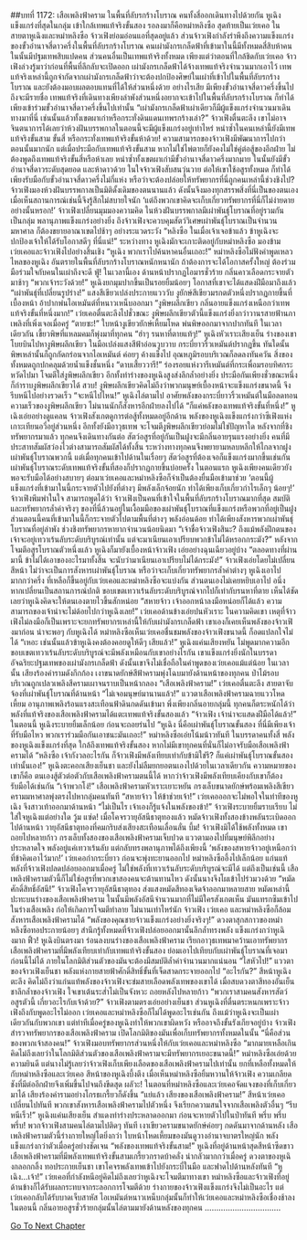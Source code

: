 ##บทที่ 1172: เสือเพลิงฟ้าคราม
ในพื้นที่ลับรกร้างโบราณ คนทั้งสี่ออกเดินทางไปด้วยกัน
หูเฉิงแข็งแกร่งที่สุดในกลุ่ม เข้าใกล้เทพแท้จริงขั้นสอง รอลงมาก็คือหม่าหลิงซือ สุดท้ายเป็นเว่ยเคอ ในสายตาหูเฉิงและหม่าหลิงซือ จ้าวเฟิงย่อมอ่อนแอที่สุดอยู่แล้ว
ส่วนจ้าวเฟิงกำลังรำพึงถึงความแข็งแกร่งของขั้วอำนาจสี่ดาวครึ่งในพื้นที่ลับรกร้างโบราณ คนเผ่ามังกรเกล็ดฟ้าที่เข้ามาในนี้มีทั้งหมดสี่สิบห้าคน ในนั้นมีปฐมเทพสิบแปดคน ส่วนคนอื่นเป็นเทพแท้จริงทั้งหมด
เพียงแต่ว่าตอนที่ใกล้ชิดกับเว่ยเคอ จ้าวเฟิงล่วงรู้มาว่าก่อนที่พื้นที่ลึกลับจะเปิดออก เผ่ามังกรเกล็ดฟ้าได้จ้างเทพแท้จริงจำนวนมากเอาไว้ เทพแท้จริงเหล่านี้ถูกจำกัดจากเผ่ามังกรเกล็ดฟ้าว่าจะต้องปกป้องศิษย์ในเผ่าที่เข้าไปในพื้นที่ลับรกร้างโบราณ และยังต้องมอบผลตอบแทนที่ได้ให้ส่วนหนึ่งด้วย
อย่างไรเสีย มีเพียงขั้วอำนาจสี่ดาวครึ่งขึ้นไปถึงจะมีรายชื่อ เทพแท้จริงที่เดินทางเพียงลำพังส่วนหนึ่งอยากจะเข้าไปในพื้นที่ลับรกร้างโบราณ ก็ทำได้เพียงเข้าร่วมขั้วอำนาจสี่ดาวครึ่งขึ้นไปเท่านั้น
“เผ่ามังกรเกล็ดฟ้าเผ่าเดียวก็มีผู้แข็งแกร่งจำนวนมาเดินทางมาที่นี่ เช่นนั้นแล้วทั้งเขตผาเก่าหรือกระทั่งดินแดนเทพรกร้างเล่า?”
จ้าวเฟิงตื่นตะลึง
เขาไม่อาจจินตนาการได้เลยว่าห้วงฝันบรรพกาลในตอนนี้จะมีผู้แข็งแกร่งอยู่เท่าไหร่ หนำซ้ำในคนเหล่านี้ยังมีเทพแท้จริงขั้นสาม ขั้นสี่ หรือกระทั่งเทพแท้จริงขั้นห้าด้วย!
ความสามารถของจ้าวเฟิงมีพัฒนาการไปกว่าตอนนั้นมากนัก แต่เมื่อประมือกับเทพแท้จริงขั้นสาม หากไม่ใช่ไพ่ตายก็ยังคงไม่ใช่คู่ต่อสู้ของอีกฝ่าย ไม่ต้องพูดถึงเทพแท้จริงขั้นสี่หรือห้าเลย
หนำซ้ำทั้งเขตผาเก่ามีขั้วอำนาจสี่ดาวครึ่งมากมาย ในนั้นยังมีขั้วอำนาจสี่ดาวระดับสุดยอด และห้าดาวด้วย
ในใจจ้าวเฟิงสับสนวุ่นวาย ต่อให้เขาใช้อสูรทั้งหมด ก็ทำได้เพียงรับมือกับขั้วอำนาจสี่ดาวครึ่งไม่กี่แห่ง หรือว่าจะต้องปล่อยให้ทรัพยากรที่นี่ถูกคนเหล่านี้ช่วงชิงไป?
จ้าวเฟิงมองห้วงฝันบรรพกาลเป็นมิติดั้งเดิมของตนนานแล้ว ดังนั้นจึงมองทุกสรรพสิ่งที่นี่เป็นของตนเอง เมื่อเห็นสถานการณ์เช่นนี้จึงรู้สึกไม่สบายใจนัก
‘แต่ถึงพวกเขาคิดจะเก็บเกี่ยวทรัพยากรที่นี่ก็ไม่ง่ายดายอย่างนั้นหรอก!’
จ้าวเฟิงเปลี่ยนมุมมองความคิด
ในห้วงฝันบรรพกาลมีเผ่าพันธุ์โบราณที่อยู่รวมกันเป็นกลุ่ม พลานุภาพแข็งแกร่งอย่างยิ่ง ถึงจ้าวเฟิงจะควบคุมสัตว์วิเศษเผ่าพันธุ์โบราณเป็นจำนวนมหาศาล ก็ต้องขยายอาณาเขตไปช้าๆ อย่างระแวดระวัง
“หลิงซือ ในเมื่อเจ้าเจอข้าแล้ว ข้าหูเฉิงจะปกป้องเจ้าให้ได้รับโอกาสดีๆ ที่นี่แน่!”
ระหว่างทาง หูเฉิงมักจะเกาะติดอยู่กับหม่าหลิงซือ มองข้ามเว่ยเคอและจ้าวเฟิงไปอย่างสิ้นเชิง
“หูเฉิง พวกเราไปค้นหาคนอื่นเถอะ!”
หม่าหลิงซือไม่ฟังคำพูดเหลวไหลของหูเฉิง
อันตรายในพื้นที่ลับรกร้างโบราณหนักหนานัก ถ้าต้องการจะได้โอกาสครั้งใหญ่ ต้องร่วมมือร่วมใจกับคนในเผ่าถึงจะดี
ฟู่!
ในเวลานี้เอง ด้านหน้าปรากฏไอมารชั่วร้าย กลิ่นคาวเลือดกระจายตัวมาช้าๆ
“พวกเจ้าระวังด้วย!”
หูเฉิงยกมุมปากขึ้นเป็นรอยยิ้มน้อยๆ โอกาสที่เขาจะได้แสดงฝีมือมาถึงแล้ว
“เผ่าพันธุ์ที่เปลี่ยนรูปร่าง!”
แสงสีเขียวเปล่งประกายแวววับ งูยักษ์สีเขียวมรกตตัวหนึ่งปรากฏกายขึ้นที่เบื้องหน้า อ้าปากพ่นไอเหมันต์ที่หนาวเหน็บออกมา
“งูพิษผลึกเขียว กลิ่นอายแข็งแกร่งเหนือกว่าเทพแท้จริงขั้นที่หนึ่งมาก!”
เว่ยเคอตื่นตะลึงไปชั่วขณะ งูพิษผลึกเขียวตัวนี้แข็งแกร่งยิ่งกว่าวานรสายฟ้านภาเพลิงที่เพิ่งเจอเมื่อครู่
“ตายซะ!”
ใบหน้างูเขียวยักษ์เหี้ยมโหด พ่นพิษออกมาจากปากทันที ในเวลาเดียวกัน เขี้ยวพิษที่แหลมคมก็พุ่งมาที่ทุกคน
“ฮ่าๆ รนหาที่ตายแท้ๆ!”
หูเฉิงหัวเราะเสียงเย็น ร่างของเขาโบยบินไปหางูพิษผลึกเขียว ในมือเปล่งแสงสีฟ้าอ่อนวูบวาบ กระบี่ยาวริ้วเหมันต์ปรากฏขึ้น
ทันใดนั้น พิษเหล่านั้นก็ถูกกัดกร่อนจากไอเหมันต์ ค่อยๆ ค้างแข็งไป อุณหภูมิรอบบริเวณก็ลดลงทันควัน สิ่งของทั้งหมดถูกปกคลุมด้วยน้ำแข็งชั้นหนึ่ง
“ดาบเสี้ยววารี!”
ร่องรอยแห่งวารีเหมันต์ที่กระเพื่อมรอบทิศกระหวัดไปมา โจมตีใส่งูพิษผลึกเขียว อีกทั้งท่าร่างของหูเฉิงสูงส่งลึกล้ำอย่างยิ่ง ประมือกันเพียงชั่วขณะหนึ่งก็กำราบงูพิษผลึกเขียวได้
สวบ!
งูพิษผลึกเขียวคิดไม่ถึงว่าพวกมนุษย์เบื้องหน้าจะแข็งแกร่งขนาดนี้ จึงรีบหนีไปอย่างรวดเร็ว
“จะหนีไปไหน!”
หูเฉิงไล่ตามไป อาศัยพลังของกระบี่ยาวริ้วเหมันต์ในมือลดทอนความเร็วของงูพิษผลึกเขียว ไม่นานนักก็สังหารอีกฝ่ายลงไปได้
“ก็แค่พลังของเทพแท้จริงขั้นที่หนึ่ง!”
หูเฉิงเอ่ยอย่างดูแคลน
จ้าวเฟิงสังเกตดูการต่อสู้ทั้งหมดอยู่อีกด้าน พลังของหูเฉิงแข็งแกร่งกว่าซีเฟิงแห่งเกาะเทียนอวี่อยู่ส่วนหนึ่ง อีกทั้งยังมีอาวุธเทพ จะโจมตีงูพิษผลึกเขียวย่อมไม่ใช่ปัญหาใด
หลังจากที่ชิงทรัพยากรมาแล้ว ทุกคนจึงเดินทางกันต่อ สัตว์อสูรที่อยู่กันเป็นฝูงจะมีกลิ่นอายรุนแรงอย่างยิ่ง คนที่มีประสาทสัมผัสว่องไวต่างสามารถสัมผัสได้ทั้งสิ้น ระหว่างทางทุกคนจึงพยายามหลบหลีกให้ไกลจากฝูงเผ่าพันธุ์โบราณพวกนี้
แต่เมื่อทุกคนเข้าไปด้านในเรื่อยๆ สัตว์อสูรที่ต้องเจอก็แข็งแกร่งมากขึ้นเช่นกัน เผ่าพันธุ์โบราณระดับเทพแท้จริงขั้นที่สองก็ปรากฏกายขึ้นบ่อยครั้ง
ในตอนแรก หูเฉิงเพียงคนเดียวยังพอจะรับมือได้อย่างสบายๆ ต่อมาเว่ยเคอและหม่าหลิงซือก็จำเป็นต้องยื่นมือเข้ามาช่วย
‘ตอนนี้ผู้แข็งแกร่งที่เข้ามาในนี้กระจายตัวไปยังที่ต่างๆ มีพลังเล็กจ้อยนัก ทำได้เพียงเก็บเกี่ยวกำไรเล็กๆ น้อยๆ!’
จ้าวเฟิงพึมพำในใจ
สามารถพูดได้ว่า จ้าวเฟิงเป็นคนที่เข้าใจในพื้นที่ลับรกร้างโบราณมากที่สุด สมบัติและทรัพยากรล้ำค่าจริงๆ ของที่นี่ล้วนอยู่ในเงื้อมมือของเผ่าพันธุ์โบราณที่แข็งแกร่งหรือพวกที่อยู่เป็นฝูง ส่วนตอนนี้คนที่เข้ามาในนี้ก็กระจายตัวไปตามพื้นที่ต่างๆ พลังอ่อนด้อย ทำได้เพียงสังหารพวกเผ่าพันธุ์โบราณที่อยู่ลำพัง ช่วงชิงทรัพยากรหายากจำนวนน้อยนิดมา
“เจ้าชื่อจ้าวเฟิงสินะ? ถึงแม้พลังฝึกตนของเจ้าจะอยู่เทวาเร้นลับระดับบริบูรณ์เท่านั้น แต่จะมาเนียนเอาเปรียบพวกข้าไม่ได้หรอกกระมัง?”
หลังจากโจมตีอสูรโบราณตัวหนึ่งแล้ว หูเฉิงก็มายังเบื้องหน้าจ้าวเฟิง เอ่ยอย่างฉุนเฉียวอยู่บ้าง
“ตลอดทางที่ผ่านมานี้ ข้าไม่ได้เอาของอะไรมาทั้งสิ้น จะนับว่ามาเนียนเอาเปรียบไม่ได้กระมัง!”
จ้าวเฟิงเอ่ยโดยไม่เปลี่ยนสีหน้า
ไม่ว่าจะเป็นการสังหารเผ่าพันธุ์โบราณ หรือว่าจะเก็บเกี่ยวทรัพยากรล้ำค่าต่างๆ หูเฉิงเอาไปมากกว่าครึ่ง ที่เหลือก็ขึ้นอยู่กับเว่ยเคอและหม่าหลิงซือจะแบ่งกัน ส่วนตนเองไม่เคยหยิบเอาไป
อนึ่ง หากเปลี่ยนเป็นสถานการณ์ปกติ ขอบเขตเทวาเร้นลับระดับบริบูรณ์จากไปก็เท่ากับรนหาที่ตาย เห็นได้ชัดเลยว่าหูเฉิงคิดจะให้ตนเองตายไวขึ้นสักหน่อย
“สหายจ้าว เจ้าออกหน้าลงมือหน่อยก็ได้แล้ว ความสามารถของเจ้าน่าจะไม่ด้อยไปกว่าหูเฉิงเลย!”
เว่ยเคอด้านข้างเอ่ยปนหัวเราะ
ในความคิดเขา เหตุที่จ้าวเฟิงไม่ลงมือก็เป็นเพราะจะยกทรัพยากรเหล่านี้ให้กับเผ่ามังกรเกล็ดฟ้า เขาเองก็เคยเห็นพลังของจ้าวเฟิงมาก่อน น่าจะพอๆ กับหูเฉิงได้
หม่าหลิงซือเห็นเว่ยเคอชื่นชมพลังของจ้าวเฟิงขนาดนี้ ก็อดแปลกใจไม่ได้
“เหอะ เช่นนั้นแล้วข้าหูเฉิงคงต้องคอยดูให้ดีๆ เสียแล้ว!”
หูเฉิงแค่นเสียงหยัน ไม่พูดมากความอีก
ขอบเขตเทวาเร้นลับระดับบริบูรณ์จะมีพลังเหมือนกับเขาอย่างไรกัน เขาแข็งแกร่งยิ่งนักในบรรดาอัจฉริยะปฐมเทพของเผ่ามังกรเกล็ดฟ้า ดังนั้นเขาจึงไม่เชื่อถือในคำพูดของเว่ยเคอแม้แต่น้อย
ในเวลานั้น เสียงร้องคำรามดังกึกก้อง เงาขนาดยักษ์สีฟ้าครามพุ่งโฉบมายังด้านหน้าของทุกคน ป่าไม้รอบบริเวณถูกเปลวเพลิงสีครามเผาจนราบเป็นหน้ากลอง
“เสือเพลิงฟ้าคราม!”
เว่ยเคอตื่นตะลึง สายตาจับจ้องที่เผ่าพันธุ์โบราณที่ด้านหน้า
“ไม่เจอมนุษย์มานานแล้ว!”
แววตาเสือเพลิงฟ้าครามฉายแววโหดเหี้ยม อานุภาพเพลิงร้อนแรงสะเทือนฟ้าดินกดดันเข้ามา
พึ่งเพียงกลิ่นอายกลุ่มนี้ ทุกคนก็ตระหนักได้ว่าพลังที่แท้จริงของเสือเพลิงฟ้าครามได้แตะเทพแท้จริงขั้นสองแล้ว
“จ้าวเฟิง เจ้าน่าจะแสดงฝีมือได้แล้ว!”
ในตอนนี้ หูเฉิงระบายยิ้มเล็กน้อย ก่อนจะถอยร่นไป
“หูเฉิง นี่คือเผ่าพันธุ์โบราณขั้นสอง ที่นี่มีเพียงเจ้าที่รับมือไหว พวกเราร่วมมือกันเอาชนะมันเถอะ!”
หม่าหลิงซือเอ่ยโน้มน้าวทันที
ในบรรดาคนทั้งสี่ พลังของหูเฉิงแข็งแกร่งที่สุด ใกล้ถึงเทพแท้จริงขั้นสอง หากไม่มีเขาทุกคนที่นั่นก็ไม่อาจรับมือเสือเพลิงฟ้าครามได้
“หลิงซือ เจ้ากังวลอะไรกัน ก็จ้าวเฟิงมีพลังเทียบเท่ากับข้ามิใช่รึ? ก็แค่เผ่าพันธุ์โบราณขั้นสองเท่านั้นเอง!”
หูเฉิงตะคอกเสียงเย็นชา และยังไม่ลืมยกยอตนเองไปด้วยในเวลาเดียวกัน ความหมายของเขาก็คือ ตนเองสู้ตัวต่อตัวกับเสือเพลิงฟ้าครามตนนี้ได้ หากว่าจ้าวเฟิงมีพลังเทียบเคียงกับเขาก็ต้องรับมือได้เช่นกัน
“เจ้าพวกโง่!”
เสือเพลิงฟ้าครามหัวเราะเยาะหยัน กรงเล็บขนาดยักษ์พร้อมเพลิงสีเขียวครามมหาศาลพุ่งตรงไปหากลุ่มคนทันที
“สหายจ้าว ให้ข้าช่วยเจ้า!”
เว่ยเคอออกจะไม่พอใจในท่าทีของหูเฉิง จึงสาวเท้าออกมาด้านหน้า
“ไม่เป็นไร เจ้าเองก็รู้แจ้งในพลังของข้า!”
จ้าวเฟิงระบายยิ้มราบเรียบ ไม่ใส่ใจหูเฉิงแต่อย่างใด
วู้ม แซ่ด!
เมื่อโคจรวายุอัสนีธาตุทองแล้ว หมัดจ้าวเฟิงทั้งสองข้างพลันระเบิดออกไปด้านหน้า วายุอัสนีธาตุทองที่คมกริบส่งเสียงสะเทือนเลื่อนลั่น
บึ้ม!
จ้าวเฟิงมิได้ใช้พลังทั้งหมด เขาถอยไปหลายก้าว
กรงเล็บทั้งสองของเสือเพลิงฟ้าครามเจ็บปวด แววตามองไปที่มนุษย์พิลึกอย่างประหลาดใจ พลังอยู่แค่เทวาเร้นลับ แต่กลับทรงพลานุภาพได้ถึงเพียงนี้
‘พลังของสหายจ้าวอยู่เหนือกว่าที่ข้าคิดเอาไว้มาก!’
เว่ยเคอกำกระบี่ยาว ก่อนจะพุ่งทะยานออกไป
หม่าหลิงซืออึ้งไปเล็กน้อย แก่นแท้พลังที่จ้าวเฟิงปลดปล่อยออกมาเมื่อครู่ ไม่ใช่พลังที่เทวาเร้นลับระดับบริบูรณ์จะมีได้ แต่ถึงเป็นเช่นนี้ เสือเพลิงฟ้าครามตัวนี้ก็ไม่ใช่อสูรที่พวกเขาสองคนจะต้านทานไหว ดังนั้นนางจึงโผเข้าไปร่วมวงด้วย
“หมัดศักดิ์สิทธิ์อัสนี!”
จ้าวเฟิงโคจรวายุอัสนีธาตุทอง ส่งแสงหมัดสีทองเจิดจ้าออกมาหลายสาย
หมัดเหล่านี้ปะทะบนร่างของเสือเพลิงฟ้าคราม ในนั้นมีพลังอัสนีจำนวนมากที่ไม่มีใครสังเกตเห็น มันแทรกซึมเข้าไปในร่างเสือเพลิง ก่อให้เกิดการโจมตีทำลาย
ไม่นานเท่าไหร่นัก จ้าวเฟิง เว่ยเคอ และหม่าหลิงซือก็ล้อมสังหารเสือเพลิงฟ้าครามได้
“พลังของคุณชายจ้าวแข็งแกร่งอย่างยิ่งจริงๆ!”
ดวงตาสุกสกาวของหม่าหลิงซือทอประกายน้อยๆ สำนึกรู้ทั้งหมดที่จ้าวเฟิงปล่อยออกมานั้นลึกล้ำทรงพลัง แข็งแกร่งกว่าหูเฉิงมาก
ฟิ้ว!
หูเฉิงบินตรงมา ร่อนลงบนร่างของเสือเพลิงฟ้าคราม เรียกอาวุธเทพมาคว้านเอาทรัพยากร
เสือเพลิงฟ้าครามที่มีพลังเทียบเท่ากับเทพแท้จริงขั้นสอง ย่อมเอาไปเทียบกับเผ่าพันธุ์โบราณที่เจอมาก่อนนี้ไม่ได้ ภายในโลกมิติส่วนตัวของมันจะต้องมีสมบัติล้ำค่าจำนวนมากแน่นอน
“ไสหัวไป!”
แววตาของจ้าวเฟิงเย็นชา พลังแห่งกายสายฟ้าศักดิ์สิทธิ์ขั้นที่เจ็ดสาดกระจายออกไป
“อะไรกัน?”
สีหน้าหูเฉิงตะลึง คิดไม่ถึงว่าแก่นแท้พลังของจ้าวเฟิงจะข่มสายเลือดพลังเทพของเขาได้ เมื่อสบดวงตาสีทองอันเย็นชาลึกล้ำของจ้าวเฟิง ใจเขาเต้นระส่ำไม่เป็นจังหวะ ถอยหลังไปหลายก้าว
“พวกเราสามคนสังหารสัตว์อสูรตัวนี้ เกี่ยวอะไรกับเจ้าด้วย?”
จ้าวเฟิงตามตรงเอ่ยอย่างเย็นชา ส่วนหูเฉิงที่ตื่นตระหนกเพราะจ้าวเฟิงถึงกับพูดอะไรไม่ออก
เว่ยเคอและหม่าหลิงซือก็ไม่ได้พูดอะไรเช่นกัน ถึงแม้ว่าหูเฉิงจะเป็นเผ่าเดียวกันกับพวกเขา แต่ท่าทีเมื่อครู่ของหูเฉิงทำให้พวกเขาผิดหวัง หรืออาจถึงขั้นรังเกียจอยู่บ้าง
จ้าวเฟิงสำรวจทรัพยากรของเสือเพลิงฟ้าคราม เปิดโลกมิติของมันเพื่อเก็บทรัพยากรทั้งหมดในนั้น
“นี่คือส่วนของพวกเจ้าสองคน!”
จ้าวเฟิงมอบทรัพยากรส่วนหนึ่งให้กับเว่ยเคอและหม่าหลิงซือ
“มากมายเหลือเกิน คิดไม่ถึงเลยว่าในโลกมิติส่วนตัวของเสือเพลิงฟ้าครามจะมีทรัพยากรเยอะขนาดนี้!”
หม่าหลิงซือเอ่ยด้วยความยินดี
แต่นางไม่รู้เลยว่าจ้าวเฟิงเก็บเพียงเลือดของเสือเพลิงฟ้าครามไปเท่านั้น ยกที่เหลือทั้งหมดให้กับหม่าหลิงซือและเว่ยเคอ
สีหน้าของหูเฉิงบึ้งตึง เมื่อเห็นหม่าหลิงซือยิ้มหวานให้จ้าวเฟิง ความเกลียดชังที่มีต่ออีกฝ่ายจึงเพิ่มขึ้นไปจนถึงขีดสุด
ผลัวะ!
ในตอนที่หม่าหลิงซือและเว่ยเคอจัดแจงของที่เก็บเกี่ยวมาได้ เสียงร้องคำรามอย่างโกรธเกรี้ยวก็ดังขึ้น
“แย่แล้ว เสียงของเสือเพลิงฟ้าคราม!”
สีหน้าเว่ยเคอเปลี่ยนไปทันที
พวกเขาสังหารเสือเพลิงฟ้าครามไปตัวหนึ่ง จึงเรียกความสนใจจากเสือเพลิงตัวอื่นๆ
“รีบหนีเร็ว!”
หูเฉิงแค่นเสียงเย็น สำแดงท่าร่างประหลาดออกมา ก่อนจะหายตัวไปในป่าทันที
พรึ่บ พรึ่บ พรึ่บ!
พวกจ้าวเฟิงสามคนไล่ตามไปติดๆ ทันที
เงาเขียวครามขนาดยักษ์ค่อยๆ กดดันมาจากด้านหลัง
เสือเพลิงฟ้าครามตัวนี้ร่างกายใหญ่โตยิ่งกว่า ใบหน้าโหดเหี้ยมของมันดูวางอำนาจบาตรใหญ่นัก พลังแข็งแกร่งกว่าตัวเมื่อครู่อย่างชัดเจน
“พลังของเทพแท้จริงขั้นสาม!”
หูเฉิงที่อยู่ด้านหน้าสุดสีหน้าซีดขาว เสือเพลิงฟ้าครามที่มีพลังเทพแท้จริงขั้นสามเกรี้ยวกราดบ้าคลั่ง น่ากลัวมากกว่าเมื่อครู่
ดวงตาของหูเฉิงกลอกกลิ้ง ทอประกายเย็นชา เขาโคจรพลังเทพเข้าไปยังกระบี่ในมือ และฟาดไปด้านหลังทันที
“หูเฉิง…เจ้า!”
เว่ยเคอที่กำลังหนีอยู่คิดไม่ถึงเลยว่าหูเฉิงจะโจมตีมาทางเขา หม่าหลิงซือและจ้าวเฟิงที่อยู่ด้านข้างก็ได้รับผลกระทบจากระลอกการโจมตีด้วย
ร่างกายของจ้าวเฟิงแข็งแกร่งจึงไม่เป็นอะไร แต่เว่ยเคอกลับได้รับบาดเจ็บสาหัส ไอเหมันต์หนาวเหน็บกลุ่มนั้นก็ทำให้เว่ยเคอและหม่าหลิงซือเชื่องช้าลง
ในตอนนี้ กลิ่นอายอสูรชั่วร้ายกลุ่มนั้นไล่ตามมายังด้านหลังของทุกคน
……………………………


[Go To Next Chapter]( ./29.md)